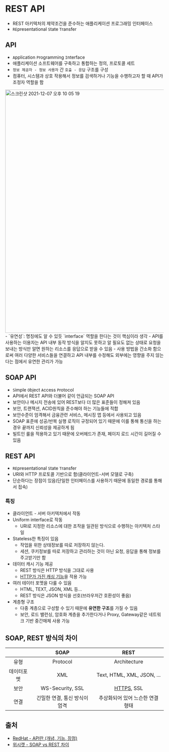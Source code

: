 # REST API

- REST 아키텍처의 제약조건을 준수하는 애플리케이션 프로그래밍 인터페이스
- `RE`presentational `S`tate `T`ransfer

## API
- `A`pplication `P`rogramming `I`nterface
- 애플리케이션 소프트웨어를 구축하고 통합하는 정의, 프로토콜 세트
- `정보 제공자 - 정보 사용자` 간 `호출 - 응답` 구조를 구성
- 컴퓨터, 시스템과 상호 작용해서 정보를 검색하거나 기능을 수행하고자 할 때 API가 조정자 역할을 함
<img width="770" alt="스크린샷 2021-12-07 오후 10 05 19" src="https://user-images.githubusercontent.com/41675375/145034991-52e4fa73-f32f-4c6d-8329-3e1ec708ef23.png">
- `유연성`: 명칭에도 알 수 있듯 `interface` 역할을 한다는 것이 핵심이라 생각
  - API를 사용하는 이용자는 API 내부 동작 방식을 알지도 못하고 알 필요도 없는 상태로 요청을 보내는 방식만 알면 원하는 리소스를 응답으로 받을 수 있음
  - 사용 방법을 간소화 함으로써 여러 다양한 서비스들을 연결하고 API 내부를 수정해도 외부에는 영향을 주지 않는다는 점에서 유연한 관리가 가능

## SOAP API
- `S`imple `O`bject `A`ccess `P`rotocol
- API에서 REST API와 더불어 같이 언급되는 SOAP API
- 보안이나 메시지 전송에 있어 REST보다 더 많은 표준들이 정해져 있음
- 보안, 트랜잭션, ACID원칙을 준수해야 하는 기능들에 적합
- 보안수준이 엄격해서 금융관련 서비스, 메시징 앱 등에서 사용되고 있음
- SOAP 표준에 성공/반복 실행 로직이 규정되어 있기 때문에 이를 통해 통신을 하는 경우 끝까지 신뢰성을 제공하게 됨
- 빌트인 룰을 적용하고 있기 때문에 오버헤드가 존재, 페이지 로드 시간이 길어질 수 있음

## REST API
- `RE`presentational `S`tate `T`ransfer
- URI와 HTTP 프로토콜 기반으로 함(클라이언트-서버 모델로 구축)
- 단순하다는 장점이 있음(단일한 인터페이스를 사용하기 때문에 동일한 경로를 통해서 접속)

### 특징
- 클라이언트 - 서버 아키텍처에서 작동
- Uniform interface로 작동
  - URI로 지정한 리소스에 대한 조작을 일관된 방식으로 수행하는 아키텍처 스타일
- Stateless한 특징이 있음
  - 작업을 위한 상태정보를 따로 저장하지 않는다.
  - 세션, 쿠키정보를 따로 저장하고 관리하는 것이 아닌 요청, 응답을 통해 정보를 주고받기만 함
- 데이터 캐시 기능 제공
  - REST 방식은 HTTP 방식을 그대로 사용
  - [HTTP가 가진 캐싱 기능](https://hahahoho5915.tistory.com/33)을 적용 가능 
- 여러 테이터 포멧을 다룰 수 있음
  - HTML, TEXT, JSON, XML 등...
  - REST 방식은 JSON 방식을 선호(브라우저간 호환성이 좋음)
- 계층형 구조
  - 다중 계층으로 구성할 수 있기 때문에 **유연한 구조**를 가질 수 있음
  - 보안, 로드 밸런싱, 암호화 계층을 추가한다거나 Proxy, Gateway같은 네트워크 기반 중간매체 사용 가능

## SOAP, REST 방식의 차이

|  | SOAP | REST 
 :---: | :---: |:---:
 유형 | Protocol | Architecture
 데이터포멧 | XML | Text, HTML, XML, JSON, ...
 보안 | WS-Security, SSL | [HTTPS](https://github.com/beaniejoy/TIL/blob/main/06_web/https.md), SSL
 연결 | 긴밀한 연결, 통신 방식이 엄격 | 추상화되어 있어 느슨한 연결 형태

## 출처
- [RedHat - API란 (개념, 기능, 장점)](https://www.redhat.com/ko/topics/api/what-are-application-programming-interfaces)
- [위시캣 - SOAP vs REST 차이](http://blog.wishket.com/soap-api-vs-rest-api-%EB%91%90-%EB%B0%A9%EC%8B%9D%EC%9D%98-%EA%B0%80%EC%9E%A5-%ED%81%B0-%EC%B0%A8%EC%9D%B4%EC%A0%90%EC%9D%80/)